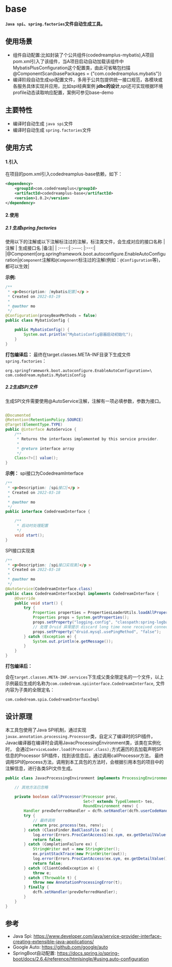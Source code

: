 # base

**`Java spi`、`spring.factories`文件自动生成工具。**

## 使用场景
* 组件自动配置:比如封装了个公共组件(codedreamplus-mybatis),A项目pom.xml引入了该组件，当A项目启动自动加载该组件中MybatisPlusConfiguration这个配置类，由此可省略包扫描@ComponentScan(basePackages = {"com.codedreamplus.mybatis"})
* 编译阶段自动生成spi配置文件，多用于公共包提供统一接口规范，各模块或各服务具体实现并应用，比如spi经典案例 **jdbc的设计**,spi还可实现根据环境profile动态读取响应配置，案例可参见base-demo

## 主要特性
* 编译时自动生成 `java spi`文件
* 编译时自动生成 `spring.factories`文件

## 使用方式

#### 1.引入

在项目的pom.xml引入codedreamplus-base依赖，如下：

```xml
<dependency>
    <groupId>com.codedreamplus</groupId>
    <artifactId>codedreamplus-base</artifactId>
    <version>1.0.2</version>
</dependency>
```

#### 2.使用

##### 2.1 生成spring.factories

使用以下的注解或以下注解标注过的注解，标注类文件，会生成对应的接口名称
| 注解 | 生成接口名 |备注|
| :----:| :----: |:---:|
|@Component|org.springframework.boot.autoconfigure.EnableAutoConfiguration|`@Component`注解和`@Component`标注过的注解(例如：`@Configuration`等)，都可以生效|

**示例:**

```java
/**
 * <p>Description: [mybatis配置]</p >
 * Created on 2022-03-19
 *
 * @author mo
 */
@Configuration(proxyBeanMethods = false)
public class MybatisConfig {

    public MybatisConfig() {
        System.out.println("MybatisConfig容器启动初始化");
    }
}
```

**打包编译后：** 最终在target.classes.META-INF目录下生成文件`spring.factories`：

```properties
org.springframework.boot.autoconfigure.EnableAutoConfiguration=\
com.codedream.mybatis.MybatisConfig
```

##### 2.2生成SPI文件
生成SPI文件需要使用@AutoService注解，注解有一项必填参数，参数为接口。

```java

@Documented
@Retention(RetentionPolicy.SOURCE)
@Target(ElementType.TYPE)
public @interface AutoService {
    /**
     * Returns the interfaces implemented by this service provider.
     *
     * @return interface array
     */
    Class<?>[] value();
}
```

**示例：**
spi接口为CodedreamInterface
```java
/**
 * <p>Description: [spi接口]</p >
 * Created on 2022-03-18
 *
 * @author mo
 */
public interface CodedreamInterface {

    /**
     * 启动时处理配置
     */
    void start();
}
```

SPI接口实现类

```java
/**
 * <p>Description: [spi接口实现类]</p >
 * Created on 2022-03-18
 *
 * @author mo
 */
@AutoService(CodedreamInterface.class)
public class CodedreamInterfaceImpl implements CodedreamInterface {
    @Override
    public void start() {
        try {
            Properties properties = PropertiesLoaderUtils.loadAllProperties("application.properties");
            Properties props = System.getProperties();
            props.setProperty("logging.config", "classpath:spring-logback-" + properties.getProperty("spring.profiles.active") + ".xml");
            // 处理 Druid 异常提示 discard long time none received connection
            props.setProperty("druid.mysql.usePingMethod", "false");
        } catch (Exception e) {
            System.out.println(e.getMessage());
        }
    }
}
```

**打包编译后：**

会在`target.classes.META-INF.services`下生成父类全限定名的一个文件，以上示例最后生成的名称为`com.codedream.spiinterface.CodedreamInterface`, 文件内容为子类的全限定名：

````text
com.codedream.spia.CodedreamInterfaceImpl
````

## 设计原理

本工具包使用了Java SPI机制，通过实现`javax.annotation.processing.Processor`类，自定义了编译时的SPI插件，
Javac编译器在编译时会调用JavacProcessingEnvironment类，该类在实例化时， 会通过`ServiceLoader.load(Processor.class);`方式遍历的去加载声明SPI信息的Processor
SPI插件，找到该信息后，通过调用callProcessor方法， 最终调用SPI的process方法，调用到本工具包的方法时，会根据引用本包的项目中的注解信息，进行各类SPI文件生成。

```java
public class JavacProcessingEnvironment implements ProcessingEnvironment, Closeable {

    // 其他方法已忽略

    private boolean callProcessor(Processor proc,
                                  Set<? extends TypeElement> tes,
                                  RoundEnvironment renv) {
        Handler prevDeferredHandler = dcfh.setHandler(dcfh.userCodeHandler);
        try {
            // 最终调用
            return proc.process(tes, renv);
        } catch (ClassFinder.BadClassFile ex) {
            log.error(Errors.ProcCantAccess1(ex.sym, ex.getDetailValue()));
            return false;
        } catch (CompletionFailure ex) {
            StringWriter out = new StringWriter();
            ex.printStackTrace(new PrintWriter(out));
            log.error(Errors.ProcCantAccess(ex.sym, ex.getDetailValue(), out.toString()));
            return false;
        } catch (ClientCodeException e) {
            throw e;
        } catch (Throwable t) {
            throw new AnnotationProcessingError(t);
        } finally {
            dcfh.setHandler(prevDeferredHandler);
        }
    }
}
```

## 参考
* Java Spi: https://www.developer.com/java/service-provider-interface-creating-extensible-java-applications/
* Google Auto: https://github.com/google/auto
* SpringBoot自动配置: https://docs.spring.io/spring-boot/docs/2.6.4/reference/htmlsingle/#using.auto-configuration